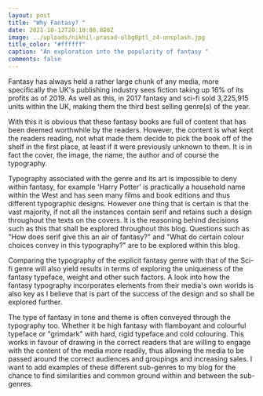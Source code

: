 ```yaml
---
layout: post
title: "Why Fantasy? "
date: 2021-10-12T20:10:08.880Z
image: ../uploads/nikhil-prasad-olbg0ptl_z4-unsplash.jpg
title_color: "#ffffff"
caption: "An exploration into the popularity of fantasy "
comments: false
---
```

Fantasy has always held a rather large chunk of any media, more specifically the UK's publishing industry sees fiction taking up 16% of its profits as of 2019. As well as this, in 2017 fantasy and sci-fi sold 3,225,915 units within the UK, making them the third best selling genre(s) of the year. 

With this it is obvious that these fantasy books are full of content that has been deemed worthwhile by the readers. However, the content is what kept the readers reading, not what made them decide to pick the book off of the shelf in the first place, at least if it were previously unknown to them. It is in fact the cover, the image, the name, the author and of course the typography. 

Typography associated with the genre and its art is impossible to deny within fantasy, for example 'Harry Potter' is practically a household name within the West and has seen many films and book editions and thus different typographic designs. However one thing that is certain is that the vast majority, if not all the instances contain serif and retains such a design throughout the texts on the covers. It is the reasoning behind decisions such as this that shall be explored throughout this blog. Questions such as "How does serif give this an air of fantasy?" and "What do certain colour choices convey in this typography?" are to be explored within this blog. 

Comparing the typography of the explicit fantasy genre with that of the Sci-fi genre will also yield results in terms of exploring the uniqueness of the fantasy typeface, weight and other such factors. A look into how the fantasy typography incorporates elements from their media's own worlds is also key as I believe that is part of the success of the design and so shall be explored further. 

The type of fantasy in tone and theme is often conveyed through the typography too. Whether it be high fantasy with flamboyant and colourful typeface or "grimdark" with hard, rigid typeface and cold colouring. This works in favour of drawing in the correct readers that are willing to engage with the content of the media more readily, thus allowing the media to be passed around the correct audiences and groupings and increasing sales. I want to add examples of these different sub-genres to my blog for the chance to find similarities and common ground within and between the sub-genres.